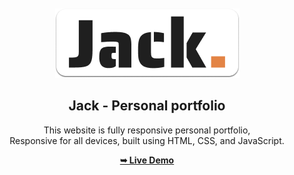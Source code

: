 <div align="center">
  

  <br />
  <br />
  
  <img src="./readme-images/project-logo.png" />

  <h2 align="center">Jack - Personal portfolio</h2>

  This website is fully responsive personal portfolio, <br />Responsive for all devices, built using HTML, CSS, and JavaScript.

  <a href="https://oussamahorrigue.github.io/programmer_portfolio/"><strong>➥ Live Demo</strong></a>

</div>
